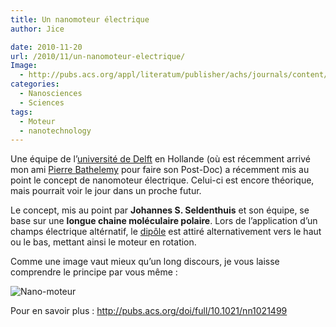 ```yaml
---
title: Un nanomoteur électrique
author: Jice

date: 2010-11-20
url: /2010/11/un-nanomoteur-electrique/
Image:
  - http://pubs.acs.org/appl/literatum/publisher/achs/journals/content/ancac3/0/ancac3.ahead-of-print/nn1021499/aop/images/medium/nn-2010-021499_0002.gif
categories:
  - Nanosciences
  - Sciences
tags:
  - Moteur
  - nanotechnology
---
```

Une équipe de l&#8217;<a title="TU Delft" href="http://www.tudelft.nl/en/" target="_blank">université de Delft</a> en Hollande (où est récemment arrivé mon ami <a title="Pierre Bathelemy" href="http://sites.google.com/site/barthelemyprofessional/" target="_blank">Pierre Bathelemy</a> pour faire son Post-Doc) a récemment mis au point le concept de nanomoteur électrique. Celui-ci est encore théorique, mais pourrait voir le jour dans un proche futur.

Le concept, mis au point par **Johannes S. Seldenthuis** et son équipe, se base sur une **longue chaine moléculaire polaire**. Lors de l&#8217;application d&#8217;un champs électrique altérnatif, le <a title="Dipole electrostatique" href="http://fr.wikipedia.org/wiki/Moment_dipolaire" target="_blank">dipôle</a> est attiré alternativement vers le haut ou le bas, mettant ainsi le moteur en rotation.

Comme une image vaut mieux qu&#8217;un long discours, je vous laisse comprendre le principe par vous même :

<img class="aligncenter" alt="Nano-moteur" src="/images/posts/oldwordpress/uploads/2010/11/nn-2010-021499_0002-295x300.gif" >

<p style="text-align: justify;">
  Pour en savoir plus : <a title="Nanomoteur" href="http://pubs.acs.org/doi/full/10.1021/nn1021499" target="_blank">http://pubs.acs.org/doi/full/10.1021/nn1021499</a>
</p>